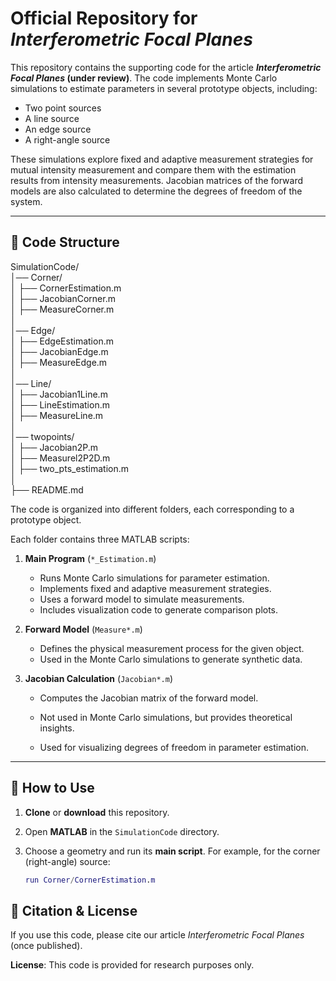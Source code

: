# **Official Repository for *Interferometric Focal Planes***

This repository contains the supporting code for the article ***Interferometric Focal Planes* (under review)**. The code implements Monte Carlo simulations to estimate parameters in several prototype objects, including:

- Two point sources
- A line source
- An edge source
- A right-angle source

These simulations explore fixed and adaptive measurement strategies for mutual intensity measurement and compare them with the estimation results from intensity measurements. Jacobian matrices of the forward models are also calculated to determine the degrees of freedom of the system.

---

## 📌 **Code Structure**

SimulationCode/  
│── Corner/  
│   ├── CornerEstimation.m  
│   ├── JacobianCorner.m  
│   ├── MeasureCorner.m  
│  
│── Edge/  
│   ├── EdgeEstimation.m  
│   ├── JacobianEdge.m  
│   ├── MeasureEdge.m  
│  
│── Line/  
│   ├── Jacobian1Line.m  
│   ├── LineEstimation.m  
│   ├── MeasureLine.m  
│  
│── twopoints/  
│   ├── Jacobian2P.m  
│   ├── Measurel2P2D.m  
│   ├── two_pts_estimation.m  
│  
├── README.md  

The code is organized into different folders, each corresponding to a prototype object.

Each folder contains three MATLAB scripts:

1. **Main Program** (`*_Estimation.m`)  
   - Runs Monte Carlo simulations for parameter estimation.  
   - Implements fixed and adaptive measurement strategies.  
   - Uses a forward model to simulate measurements.  
   - Includes visualization code to generate comparison plots.  

2. **Forward Model** (`Measure*.m`)  
   - Defines the physical measurement process for the given object.  
   - Used in the Monte Carlo simulations to generate synthetic data.  

3. **Jacobian Calculation** (`Jacobian*.m`)  
   - Computes the Jacobian matrix of the forward model.  

   - Not used in Monte Carlo simulations, but provides theoretical insights.  

   - Used for visualizing degrees of freedom in parameter estimation. 

---

## 🚀 **How to Use**

1. **Clone** or **download** this repository.

2. Open **MATLAB** in the `SimulationCode` directory.

3. Choose a geometry and run its **main script**. For example, for the corner (right-angle) source:

   ```matlab
   run Corner/CornerEstimation.m
   ```

## 📝 **Citation & License**

If you use this code, please cite our article *Interferometric Focal Planes* (once published).

**License**: This code is provided for research purposes only.


